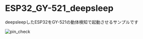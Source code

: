# ESP32_GY-521_deepsleep
deepsleepしたESP32をGY-521の動体検知で起動させるサンプルです

![pin_check](https://user-images.githubusercontent.com/12193631/71639429-cee66900-2cb9-11ea-85e2-e3a3b288501f.jpg)
